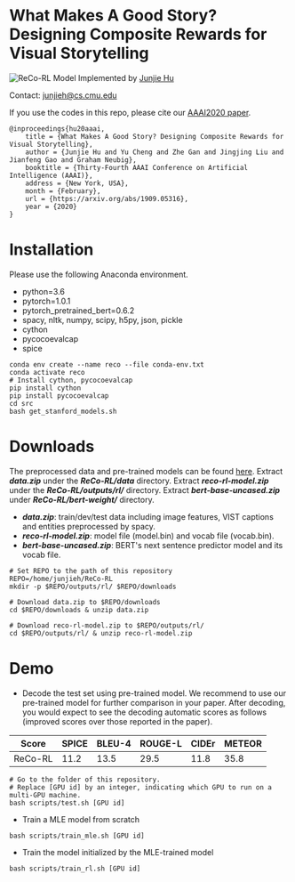 What Makes A Good Story? Designing Composite Rewards for Visual Storytelling
===
![ReCo-RL Model](https://github.com/JunjieHu/ReCo-RL/blob/master/model.png)
Implemented by [Junjie Hu](http://www.cs.cmu.edu/~junjieh/)

Contact: junjieh@cs.cmu.edu

If you use the codes in this repo, please cite our [AAAI2020 paper](https://arxiv.org/abs/1909.05316).

	@inproceedings{hu20aaai,
	    title = {What Makes A Good Story? Designing Composite Rewards for Visual Storytelling},
	    author = {Junjie Hu and Yu Cheng and Zhe Gan and Jingjing Liu and Jianfeng Gao and Graham Neubig},
	    booktitle = {Thirty-Fourth AAAI Conference on Artificial Intelligence (AAAI)},
	    address = {New York, USA},
	    month = {February},
	    url = {https://arxiv.org/abs/1909.05316},
	    year = {2020}
	}

Installation
==
Please use the following Anaconda environment.
- python=3.6
- pytorch=1.0.1
- pytorch_pretrained_bert=0.6.2
- spacy, nltk, numpy, scipy, h5py, json, pickle
- cython
- pycocoevalcap
- spice
```
conda env create --name reco --file conda-env.txt
conda activate reco
# Install cython, pycocoevalcap
pip install cython
pip install pycocoevalcap
cd src
bash get_stanford_models.sh
```


Downloads
==
The preprocessed data and pre-trained models can be found [here](https://drive.google.com/drive/folders/1j8P6CwykJDAIV6Et7bci_x00mvBAwmVm?usp=sharing). Extract ***data.zip*** under the ***ReCo-RL/data*** directory. Extract ***reco-rl-model.zip*** under the ***ReCo-RL/outputs/rl/*** directory. Extract ***bert-base-uncased.zip*** under ***ReCo-RL/bert-weight/*** directory.

- ***data.zip***: train/dev/test data including image features, VIST captions and entities preprocessed by spacy.
- ***reco-rl-model.zip***: model file (model.bin) and vocab file (vocab.bin).
- ***bert-base-uncased.zip***: BERT's next sentence predictor model and its vocab file.

```
# Set REPO to the path of this repository
REPO=/home/junjieh/ReCo-RL
mkdir -p $REPO/outputs/rl/ $REPO/downloads

# Download data.zip to $REPO/downloads
cd $REPO/downloads & unzip data.zip

# Download reco-rl-model.zip to $REPO/outputs/rl/
cd $REPO/outputs/rl/ & unzip reco-rl-model.zip
```

Demo
==
- Decode the test set using pre-trained model. We recommend to use our pre-trained model for further comparison in your paper. After decoding, you would expect to see the decoding automatic scores as follows (improved scores over those reported in the paper).

|Score|SPICE|BLEU-4|ROUGE-L|CIDEr|METEOR|
|---|---|---|---|---|---|
|ReCo-RL|11.2|13.5|29.5|11.8|35.8| 

```
# Go to the folder of this repository.
# Replace [GPU id] by an integer, indicating which GPU to run on a multi-GPU machine.
bash scripts/test.sh [GPU id]
```

- Train a MLE model from scratch
```
bash scripts/train_mle.sh [GPU id]
```

- Train the model initialized by the MLE-trained model
```
bash scripts/train_rl.sh [GPU id]
```
